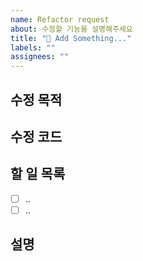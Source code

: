 ```yaml
---
name: Refactor request
about: 수정할 기능을 설명해주세요
title: "🔧 Add Something..."
labels: ""
assignees: ""
---
```


## 수정 목적

## 수정 코드

## 할 일 목록

- [ ] ..
- [ ] ..

## 설명
